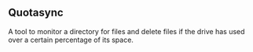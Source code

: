 Quotasync
---------

A tool to monitor a directory for files and delete files if the drive has
used over a certain percentage of its space.
